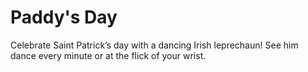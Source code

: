 # Paddy's Day

Celebrate Saint Patrick’s day with a dancing Irish leprechaun! See him dance every minute or at the flick of your wrist.
